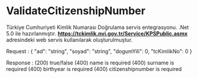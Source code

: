 # ValidateCitizenshipNumber

Türkiye Cumhuriyeti Kimlik Numarası Doğrulama servis entegrasyonu. 
.Net 5.0 ile hazırlanmıştır. 
**https://tckimlik.nvi.gov.tr/Service/KPSPublic.asmx** adresindeki web servis kullanılarak oluşturulmuştur.

Request : 
{
  "ad": "string",
  "soyad": "string",
  "dogumYili": 0,
  "tcKimlikNo": 0
}

Response :
(200) true/false
(400) name is required
(400) surname is required
(400) birthyear is required
(400) citizenshipnumber is required
